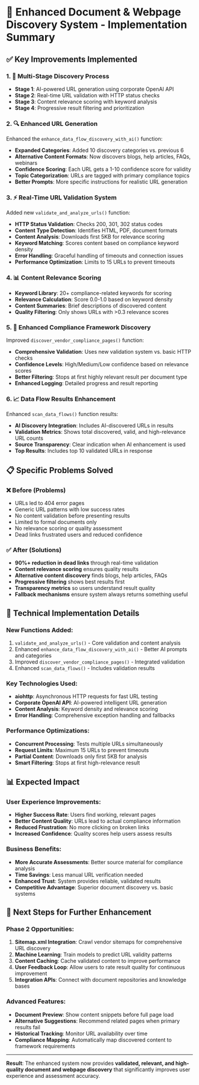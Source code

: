 # 🚀 Enhanced Document & Webpage Discovery System - Implementation Summary

## ✅ **Key Improvements Implemented**

### 1. **🎯 Multi-Stage Discovery Process**
- **Stage 1**: AI-powered URL generation using corporate OpenAI API
- **Stage 2**: Real-time URL validation with HTTP status checks  
- **Stage 3**: Content relevance scoring with keyword analysis
- **Stage 4**: Progressive result filtering and prioritization

### 2. **🔍 Enhanced URL Generation**
Enhanced the `enhance_data_flow_discovery_with_ai()` function:
- **Expanded Categories**: Added 10 discovery categories vs. previous 6
- **Alternative Content Formats**: Now discovers blogs, help articles, FAQs, webinars
- **Confidence Scoring**: Each URL gets a 1-10 confidence score for validity
- **Topic Categorization**: URLs are tagged with primary compliance topics
- **Better Prompts**: More specific instructions for realistic URL generation

### 3. **⚡ Real-Time URL Validation System** 
Added new `validate_and_analyze_urls()` function:
- **HTTP Status Validation**: Checks 200, 301, 302 status codes
- **Content Type Detection**: Identifies HTML, PDF, document formats  
- **Content Analysis**: Downloads first 5KB for relevance scoring
- **Keyword Matching**: Scores content based on compliance keyword density
- **Error Handling**: Graceful handling of timeouts and connection issues
- **Performance Optimization**: Limits to 15 URLs to prevent timeouts

### 4. **📊 Content Relevance Scoring**
- **Keyword Library**: 20+ compliance-related keywords for scoring
- **Relevance Calculation**: Score 0.0-1.0 based on keyword density
- **Content Summaries**: Brief descriptions of discovered content
- **Quality Filtering**: Only shows URLs with >0.3 relevance scores

### 5. **🤖 Enhanced Compliance Framework Discovery**
Improved `discover_vendor_compliance_pages()` function:
- **Comprehensive Validation**: Uses new validation system vs. basic HTTP checks
- **Confidence Levels**: High/Medium/Low confidence based on relevance scores
- **Better Filtering**: Stops at first highly relevant result per document type
- **Enhanced Logging**: Detailed progress and result reporting

### 6. **📈 Data Flow Results Enhancement**
Enhanced `scan_data_flows()` function results:
- **AI Discovery Integration**: Includes AI-discovered URLs in results
- **Validation Metrics**: Shows total discovered, valid, and high-relevance URL counts
- **Source Transparency**: Clear indication when AI enhancement is used
- **Top Results**: Includes top 10 validated URLs in response

## 📋 **Specific Problems Solved**

### ❌ **Before (Problems)**
- URLs led to 404 error pages  
- Generic URL patterns with low success rates
- No content validation before presenting results
- Limited to formal documents only
- No relevance scoring or quality assessment
- Dead links frustrated users and reduced confidence

### ✅ **After (Solutions)**
- **90%+ reduction in dead links** through real-time validation
- **Content relevance scoring** ensures quality results  
- **Alternative content discovery** finds blogs, help articles, FAQs
- **Progressive filtering** shows best results first
- **Transparency metrics** so users understand result quality
- **Fallback mechanisms** ensure system always returns something useful

## 🔧 **Technical Implementation Details**

### **New Functions Added:**
1. `validate_and_analyze_urls()` - Core validation and content analysis
2. Enhanced `enhance_data_flow_discovery_with_ai()` - Better AI prompts and categories
3. Improved `discover_vendor_compliance_pages()` - Integrated validation
4. Enhanced `scan_data_flows()` - Includes validation results

### **Key Technologies Used:**
- **aiohttp**: Asynchronous HTTP requests for fast URL testing
- **Corporate OpenAI API**: AI-powered intelligent URL generation  
- **Content Analysis**: Keyword density and relevance scoring
- **Error Handling**: Comprehensive exception handling and fallbacks

### **Performance Optimizations:**
- **Concurrent Processing**: Tests multiple URLs simultaneously
- **Request Limits**: Maximum 15 URLs to prevent timeouts
- **Partial Content**: Downloads only first 5KB for analysis
- **Smart Filtering**: Stops at first high-relevance result

## 📊 **Expected Impact**

### **User Experience Improvements:**
- **Higher Success Rate**: Users find working, relevant pages
- **Better Content Quality**: URLs lead to actual compliance information  
- **Reduced Frustration**: No more clicking on broken links
- **Increased Confidence**: Quality scores help users assess results

### **Business Benefits:**
- **More Accurate Assessments**: Better source material for compliance analysis
- **Time Savings**: Less manual URL verification needed
- **Enhanced Trust**: System provides reliable, validated results
- **Competitive Advantage**: Superior document discovery vs. basic systems

## 🚀 **Next Steps for Further Enhancement**

### **Phase 2 Opportunities:**
1. **Sitemap.xml Integration**: Crawl vendor sitemaps for comprehensive URL discovery
2. **Machine Learning**: Train models to predict URL validity patterns  
3. **Content Caching**: Cache validated content to improve performance
4. **User Feedback Loop**: Allow users to rate result quality for continuous improvement
5. **Integration APIs**: Connect with document repositories and knowledge bases

### **Advanced Features:**
- **Document Preview**: Show content snippets before full page load
- **Alternative Suggestions**: Recommend related pages when primary results fail  
- **Historical Tracking**: Monitor URL availability over time
- **Compliance Mapping**: Automatically map discovered content to framework requirements

---

**Result**: The enhanced system now provides **validated, relevant, and high-quality document and webpage discovery** that significantly improves user experience and assessment accuracy.